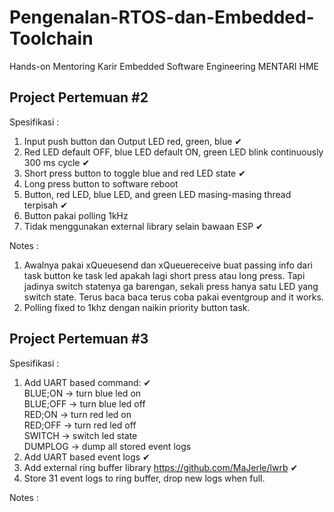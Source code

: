# Pengenalan-RTOS-dan-Embedded-Toolchain
Hands-on Mentoring Karir Embedded Software Engineering MENTARI HME

## Project Pertemuan #2

Spesifikasi : 

1. Input push button dan Output LED red, green, blue ✔
2. Red LED default OFF, blue LED default ON, green LED blink continuously 300 ms cycle ✔
3. Short press button to toggle blue and red LED state ✔
4. Long press button to software reboot 
5. Button, red LED, blue LED, and green LED masing-masing thread terpisah ✔
6. Button pakai polling 1kHz 
7. Tidak menggunakan external library selain bawaan ESP ✔ 

Notes :

1. Awalnya pakai xQueuesend dan xQueuereceive buat passing info dari task button ke task led apakah lagi short press atau long press. Tapi jadinya switch statenya ga barengan, sekali press hanya satu LED yang switch state. Terus baca baca terus coba pakai eventgroup and it works.
2. Polling fixed to 1khz dengan naikin priority button task.

## Project Pertemuan #3

Spesifikasi : 

1. Add UART based command: ✔  
BLUE;ON -> turn blue led on  
BLUE;OFF -> turn blue led off  
RED;ON -> turn red led on  
RED;OFF -> turn red led off  
SWITCH -> switch led state  
DUMPLOG -> dump all stored event logs    
2. Add UART based event logs ✔
3. Add external ring buffer library https://github.com/MaJerle/lwrb ✔
4. Store 31 event logs to ring buffer, drop new logs when full. 

Notes :
